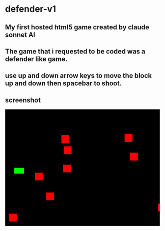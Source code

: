 # defender-v1
## My first hosted html5 game created by claude sonnet AI
## The game that i requested to be coded was a defender like game.
## use up and down arrow keys to move the block up and down then spacebar to shoot.
## screenshot

![title screen](https://raw.githubusercontent.com/Mike360X/defender-v1/main/defender%20%20.png)
